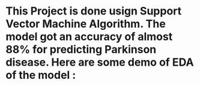 # This Project is done usign Support Vector Machine Algorithm. The model got an accuracy of almost 88% for predicting Parkinson disease. Here are some demo of EDA of the model : 
